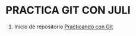 # PRACTICA GIT CON JULI
1. Inicio de repositorio
[Practicando con Git](http://Practica_Julian "Practicando con Git")
